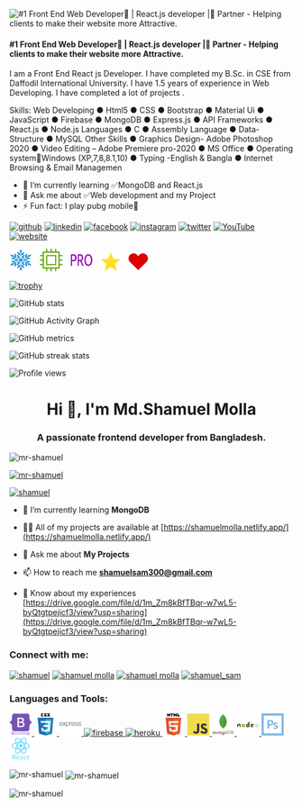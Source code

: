 ![#1 Front End Web Developer🚀 | React.js developer |🤝 Partner - Helping clients to make their website more Attractive.](https://pbs.twimg.com/profile_banners/1064557797025603584/1657028571/1500x500)
#### #1 Front End Web Developer🚀 | React.js developer |🤝 Partner - Helping clients to make their website more Attractive.
 
I am a Front End React js Developer. I have completed my B.Sc. in CSE from Daffodil International University. I have 1.5 years of experience in Web Developing.  I have completed a lot of projects . 

Skills: Web Developing ● Html5 ● CSS ● Bootstrap ● Material Ui ● JavaScript ● Firebase ● MongoDB ● Express.js ● API Frameworks ● React.js ● Node.js Languages ● C ● Assembly Language ● Data-Structure ● MySQL Other Skills ● Graphics Design- Adobe  Photoshop 2020 ● Video Editing – Adobe  Premiere pro-2020 ● MS Office ● Operating systemWindows (XP,7,8,8.1,10) ● Typing -English & Bangla ● Internet Browsing &  Email Managemen

- 🌱 I’m currently learning ✅MongoDB and React.js 
- 💬 Ask me about ✅Web development and my Project 
- ⚡ Fun fact: I play pubg mobile🤪 


[<img src='https://cdn.jsdelivr.net/npm/simple-icons@3.0.1/icons/github.svg' alt='github' height='40'>](https://github.com/mr-shamuel)  [<img src='https://cdn.jsdelivr.net/npm/simple-icons@3.0.1/icons/linkedin.svg' alt='linkedin' height='40'>](https://www.linkedin.com/in/shamuel-//)  [<img src='https://cdn.jsdelivr.net/npm/simple-icons@3.0.1/icons/facebook.svg' alt='facebook' height='40'>](https://www.facebook.com/Mr.Shamuel/)  [<img src='https://cdn.jsdelivr.net/npm/simple-icons@3.0.1/icons/instagram.svg' alt='instagram' height='40'>](https://www.instagram.com/shamuel_sam/?hl=en/)  [<img src='https://cdn.jsdelivr.net/npm/simple-icons@3.0.1/icons/twitter.svg' alt='twitter' height='40'>](https://twitter.com/sam71060758)  [<img src='https://cdn.jsdelivr.net/npm/simple-icons@3.0.1/icons/youtube.svg' alt='YouTube' height='40'>](https://www.youtube.com/channel/UC6dJhg6JHkcOC-6knR-pmyA)  [<img src='https://cdn.jsdelivr.net/npm/simple-icons@3.0.1/icons/icloud.svg' alt='website' height='40'>](shamuelmolla.netlify.app)  

<a href='https://archiveprogram.github.com/'><img src='https://raw.githubusercontent.com/acervenky/animated-github-badges/master/assets/acbadge.gif' width='40' height='40'></a> <a href='https://docs.github.com/en/developers'><img src='https://raw.githubusercontent.com/acervenky/animated-github-badges/master/assets/devbadge.gif' width='40' height='40'></a> <a href='https://github.com/pricing'><img src='https://raw.githubusercontent.com/acervenky/animated-github-badges/master/assets/pro.gif' width='40' height='40'></a> <a href='https://stars.github.com/'><img src='https://raw.githubusercontent.com/acervenky/animated-github-badges/master/assets/starbadge.gif' width='35' height='35'></a> <a href='https://docs.github.com/en/github/supporting-the-open-source-community-with-github-sponsors'><img src='https://raw.githubusercontent.com/acervenky/animated-github-badges/master/assets/sponsorbadge.gif' width='35' height='35'></a> 

[![trophy](https://github-profile-trophy.vercel.app/?username=mr-shamuel)](https://github.com/ryo-ma/github-profile-trophy)

![GitHub stats](https://github-readme-stats.vercel.app/api?username=mr-shamuel&show_icons=true&count_private=true)  

![GitHub Activity Graph](https://activity-graph.herokuapp.com/graph?username=mr-shamuel)  

![GitHub metrics](https://metrics.lecoq.io/mr-shamuel)  

![GitHub streak stats](https://github-readme-streak-stats.herokuapp.com/?user=mr-shamuel)  

![Profile views](https://gpvc.arturio.dev/mr-shamuel)  






<h1 align="center">Hi 👋, I'm Md.Shamuel Molla</h1>
<h3 align="center">A passionate frontend developer from Bangladesh.</h3>

<p align="left"> <img src="https://komarev.com/ghpvc/?username=mr-shamuel&label=Profile%20views&color=0e75b6&style=flat" alt="mr-shamuel" /> </p>

<p align="left"> <a href="https://github.com/ryo-ma/github-profile-trophy"><img src="https://github-profile-trophy.vercel.app/?username=mr-shamuel" alt="mr-shamuel" /></a> </p>

<p align="left"> <a href="https://twitter.com/shamuel" target="blank"><img src="https://img.shields.io/twitter/follow/shamuel?logo=twitter&style=for-the-badge" alt="shamuel" /></a> </p>

- 🌱 I’m currently learning **MongoDB**

- 👨‍💻 All of my projects are available at [https://shamuelmolla.netlify.app/](https://shamuelmolla.netlify.app/)

- 💬 Ask me about **My Projects**

- 📫 How to reach me **shamuelsam300@gmail.com**

- 📄 Know about my experiences [https://drive.google.com/file/d/1m_Zm8kBfTBqr-w7wL5-byQtgtpejicf3/view?usp=sharing](https://drive.google.com/file/d/1m_Zm8kBfTBqr-w7wL5-byQtgtpejicf3/view?usp=sharing)

<h3 align="left">Connect with me:</h3>
<p align="left">
<a href="https://twitter.com/shamuel" target="blank"><img align="center" src="https://raw.githubusercontent.com/rahuldkjain/github-profile-readme-generator/master/src/images/icons/Social/twitter.svg" alt="shamuel" height="30" width="40" /></a>
<a href="https://linkedin.com/in/shamuel molla" target="blank"><img align="center" src="https://raw.githubusercontent.com/rahuldkjain/github-profile-readme-generator/master/src/images/icons/Social/linked-in-alt.svg" alt="shamuel molla" height="30" width="40" /></a>
<a href="https://fb.com/shamuel molla" target="blank"><img align="center" src="https://raw.githubusercontent.com/rahuldkjain/github-profile-readme-generator/master/src/images/icons/Social/facebook.svg" alt="shamuel molla" height="30" width="40" /></a>
<a href="https://instagram.com/shamuel_sam" target="blank"><img align="center" src="https://raw.githubusercontent.com/rahuldkjain/github-profile-readme-generator/master/src/images/icons/Social/instagram.svg" alt="shamuel_sam" height="30" width="40" /></a>
</p>

<h3 align="left">Languages and Tools:</h3>
<p align="left"> <a href="https://getbootstrap.com" target="_blank" rel="noreferrer"> <img src="https://raw.githubusercontent.com/devicons/devicon/master/icons/bootstrap/bootstrap-plain-wordmark.svg" alt="bootstrap" width="40" height="40"/> </a> <a href="https://www.w3schools.com/css/" target="_blank" rel="noreferrer"> <img src="https://raw.githubusercontent.com/devicons/devicon/master/icons/css3/css3-original-wordmark.svg" alt="css3" width="40" height="40"/> </a> <a href="https://expressjs.com" target="_blank" rel="noreferrer"> <img src="https://raw.githubusercontent.com/devicons/devicon/master/icons/express/express-original-wordmark.svg" alt="express" width="40" height="40"/> </a> <a href="https://firebase.google.com/" target="_blank" rel="noreferrer"> <img src="https://www.vectorlogo.zone/logos/firebase/firebase-icon.svg" alt="firebase" width="40" height="40"/> </a> <a href="https://heroku.com" target="_blank" rel="noreferrer"> <img src="https://www.vectorlogo.zone/logos/heroku/heroku-icon.svg" alt="heroku" width="40" height="40"/> </a> <a href="https://www.w3.org/html/" target="_blank" rel="noreferrer"> <img src="https://raw.githubusercontent.com/devicons/devicon/master/icons/html5/html5-original-wordmark.svg" alt="html5" width="40" height="40"/> </a> <a href="https://developer.mozilla.org/en-US/docs/Web/JavaScript" target="_blank" rel="noreferrer"> <img src="https://raw.githubusercontent.com/devicons/devicon/master/icons/javascript/javascript-original.svg" alt="javascript" width="40" height="40"/> </a> <a href="https://www.mongodb.com/" target="_blank" rel="noreferrer"> <img src="https://raw.githubusercontent.com/devicons/devicon/master/icons/mongodb/mongodb-original-wordmark.svg" alt="mongodb" width="40" height="40"/> </a> <a href="https://nodejs.org" target="_blank" rel="noreferrer"> <img src="https://raw.githubusercontent.com/devicons/devicon/master/icons/nodejs/nodejs-original-wordmark.svg" alt="nodejs" width="40" height="40"/> </a> <a href="https://www.photoshop.com/en" target="_blank" rel="noreferrer"> <img src="https://raw.githubusercontent.com/devicons/devicon/master/icons/photoshop/photoshop-line.svg" alt="photoshop" width="40" height="40"/> </a> <a href="https://reactjs.org/" target="_blank" rel="noreferrer"> <img src="https://raw.githubusercontent.com/devicons/devicon/master/icons/react/react-original-wordmark.svg" alt="react" width="40" height="40"/> </a> </p>

<p><img align="left" src="https://github-readme-stats.vercel.app/api/top-langs?username=mr-shamuel&show_icons=true&locale=en&layout=compact" alt="mr-shamuel" /></p>

<p>&nbsp;<img align="center" src="https://github-readme-stats.vercel.app/api?username=mr-shamuel&show_icons=true&locale=en" alt="mr-shamuel" /></p>

<p><img align="center" src="https://github-readme-streak-stats.herokuapp.com/?user=mr-shamuel&" alt="mr-shamuel" /></p>



